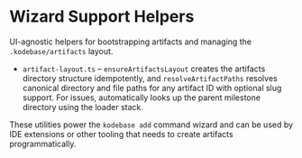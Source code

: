 # Wizard Support Helpers

UI-agnostic helpers for bootstrapping artifacts and managing the `.kodebase/artifacts` layout.

- `artifact-layout.ts` – `ensureArtifactsLayout` creates the artifacts directory structure
  idempotently, and `resolveArtifactPaths` resolves canonical directory and file paths for
  any artifact ID with optional slug support. For issues, automatically looks up the parent
  milestone directory using the loader stack.

These utilities power the `kodebase add` command wizard and can be used by IDE extensions
or other tooling that needs to create artifacts programmatically.
